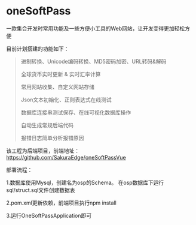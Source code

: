 # oneSoftPass
一款集合开发时常用功能及一些方便小工具的Web网站，让开发变得更加轻松方便

目前计划搭建的功能如下：

> 进制转换、Unicode编码转换、MD5密码加密、URL转码&解码
>
> 全球货币实时更新 & 实时汇率计算
>
> 常用网站收集、自定义网站存储
>
> Json文本初始化、正则表达式在线测试
>
> 数据库连接串测试保存、在线可视化数据库操作
>
> 自动生成常规后端代码
>
> 报错日志简单分析报错原因

该工程为后端项目，前端地址：https://github.com/SakuraEdge/oneSoftPassVue

部署流程：

1.数据库使用Mysql，创建名为osp的Schema。 在osp数据库下运行sql/struct.sql文件创建数据表

2.pom.xml更新依赖，前端项目执行npm install

3.运行OneSoftPassApplication即可
